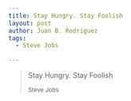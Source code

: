 ```yaml
---
title: Stay Hungry. Stay Foolish
layout: post
author: Juan B. Rodriguez
tags:
  - Steve Jobs

---
```


<blockquote>
	<p>Stay Hungry. Stay Foolish</p>
	<small>Steve Jobs</small>
</blockquote>